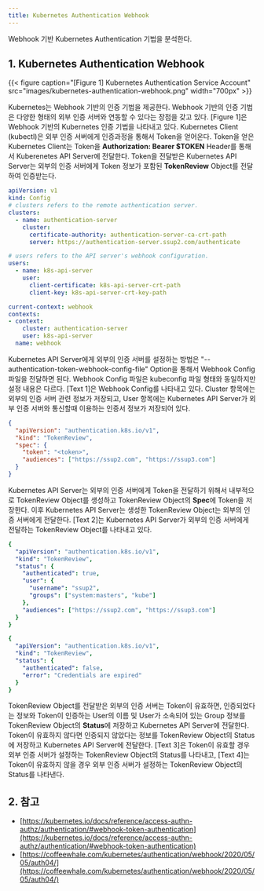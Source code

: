 ```yaml
---
title: Kubernetes Authentication Webhook
---
```


Webhook 기반 Kubernetes Authentication 기법을 분석한다.

## 1. Kubernetes Authentication Webhook

{{< figure caption="[Figure 1] Kubernetes Authentication Service Account" src="images/kubernetes-authentication-webhook.png" width="700px" >}}

Kubernetes는 Webhook 기반의 인증 기법을 제공한다. Webhook 기반의 인증 기법은 다양한 형태의 외부 인증 서버와 연동할 수 있다는 장점을 갖고 있다. [Figure 1]은 Webhook 기반의 Kubernetes 인증 기법을 나타내고 있다. Kubernetes Client (kubectl)은 외부 인증 서버에게 인증과정을 통해서 Token을 얻어온다. Token을 얻은 Kubernetes Client는 Token을 **Authorization: Bearer $TOKEN** Header를 통해서 Kuberenetes API Server에 전달한다. Token을 전달받은 Kubernetes API Server는 외부의 인증 서버에게 Token 정보가 포함된 **TokenReview** Object를 전달하여 인증받는다.

```yaml {caption="[Text 1] Webhook Config", linenos=table}
apiVersion: v1
kind: Config
# clusters refers to the remote authentication server.
clusters:
  - name: authentication-server
    cluster:
      certificate-authority: authentication-server-ca-crt-path
      server: https://authentication-server.ssup2.com/authenticate

# users refers to the API server's webhook configuration.
users:
  - name: k8s-api-server
    user:
      client-certificate: k8s-api-server-crt-path
      client-key: k8s-api-server-crt-key-path

current-context: webhook
contexts:
- context:
    cluster: authentication-server
    user: k8s-api-server
  name: webhook
```

Kubernetes API Server에게 외부의 인증 서버를 설정하는 방법은 "--authentication-token-webhook-config-file" Option을 통해서 Webhook Config 파일을 전달하면 된다. Webhook Config 파일은 kubeconfig 파일 형태와 동일하지만 설정 내용은 다르다. [Text 1]은 Webhook Config를 나타내고 있다. Cluster 항목에는 외부의 인증 서버 관련 정보가 저장되고, User 항목에는 Kubernetes API Server가 외부 인증 서버와 통신할때 이용하는 인증서 정보가 저장되어 있다.

```json {caption="[Text 2] TokenReview Spec", linenos=table}
{
  "apiVersion": "authentication.k8s.io/v1",
  "kind": "TokenReview",
  "spec": {
    "token": "<token>",
    "audiences": ["https://ssup2.com", "https://ssup3.com"]
  }
}
```

Kubernetes API Server는 외부의 인증 서버에게 Token을 전달하기 위해서 내부적으로 TokenReview Object를 생성하고 TokenReview Object의 **Spec**에 Token을 저장한다. 이후 Kubernetes API Server는 생성한 TokenReview Object는 외부의 인증 서버에게 전달한다. [Text 2]는 Kubernetes API Server가 외부의 인증 서버에게 전달하는 TokenReview Object를 나타내고 있다.

```yaml {caption="[Text 3] TokenReview Status Success", linenos=table}
{
  "apiVersion": "authentication.k8s.io/v1",
  "kind": "TokenReview",
  "status": {
    "authenticated": true,
    "user": {
      "username": "ssup2",
      "groups": ["system:masters", "kube"]
    },
    "audiences": ["https://ssup2.com", "https://ssup3.com"]
  }
}
```

```yaml {caption="[Text 4] TokenReview Status Failed", linenos=table}
{
  "apiVersion": "authentication.k8s.io/v1",
  "kind": "TokenReview",
  "status": {
    "authenticated": false,
    "error": "Credentials are expired"
  }
}
```

TokenReview Object를 전달받은 외부의 인증 서버는 Token이 유효하면, 인증되었다는 정보와 Token이 인증하는 User의 이름 및 User가 소속되어 있는 Group 정보를 TokenReview Object의 **Status**에 저장하고 Kubernetes API Server에 전달한다. Token이 유효하지 않다면 인증되지 않았다는 정보를 TokenReview Object의 Status에 저장하고 Kubernetes API Server에 전달한다.  [Text 3]은 Token이 유효할 경우 외부 인증 서버가 설정하는 TokenReview Object의 Status를 나타내고, [Text 4]는 Token이 유효하지 않을 경우 외부 인증 서버가 설정하는 TokenReview Object의 Status를 나타낸다.

## 2. 참고

* [https://kubernetes.io/docs/reference/access-authn-authz/authentication/#webhook-token-authentication](https://kubernetes.io/docs/reference/access-authn-authz/authentication/#webhook-token-authentication)
* [https://coffeewhale.com/kubernetes/authentication/webhook/2020/05/05/auth04/](https://coffeewhale.com/kubernetes/authentication/webhook/2020/05/05/auth04/)